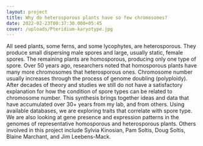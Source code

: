 ```yaml
---
layout: project
title: Why do heterosporous plants have so few chromosomes?
date: 2022-02-23T00:37:30.000+05:45
cover: /uploads/Pteridium-karyotype.jpg
---
```


All seed plants, some ferns, and some lycophytes, are heterosporous. They produce small dispersing male spores and large, usually static, female spores. The remaining plants are homosporous, producing only one type of spore. Over 50 years ago, researchers noted that homosporous plants have many more chromosomes that heterosporous ones. Chromosome number usually increases through the process of genome doubling (polyploidy). After decades of theory and studies we still do not have a satisfactory explanation for how the condition of spore types can be related to chromosome number. This synthesis brings together ideas and data that have accumulated over 30+ years from my lab, and from others. Using available databases, we are exploring traits that correlate with spore type. We are also looking at gene presence and expression patterns in the genomes of representative homosporous and heterosporous plants. Others involved in this project include Sylvia Kinosian, Pam Soltis, Doug Soltis, Blaine Marchant, and Jim Leebens-Mack.
